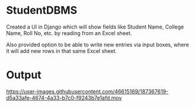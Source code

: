 # StudentDBMS

Created a UI in Django which will show fields like Student Name, College Name, Roll No, etc. by reading from an Excel sheet. 

Also provided option to be able to write new entries via input boxes, where it will add new rows in that same Excel sheet.

# Output

https://user-images.githubusercontent.com/46615169/187367619-d5a33afe-4674-4a33-b7c0-f9243b7e1afd.mov
